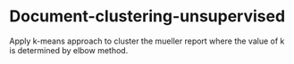 # Document-clustering-unsupervised
 Apply k-means approach to cluster the mueller report where the value of k is determined by elbow method.
